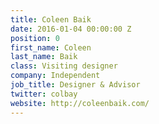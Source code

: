 ```yaml
---
title: Coleen Baik
date: 2016-01-04 00:00:00 Z
position: 0
first_name: Coleen
last_name: Baik
class: Visiting designer
company: Independent
job_title: Designer & Advisor
twitter: colbay
website: http://coleenbaik.com/
---
```

